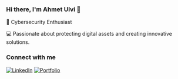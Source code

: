### Hi there, I'm Ahmet Ulvi 👋  
🚀 Cybersecurity Enthusiast


💻 Passionate about protecting digital assets and creating innovative solutions.  






### Connect with me  
[![LinkedIn](https://img.shields.io/badge/-LinkedIn-0077B5?style=flat&logo=linkedin&logoColor=white)](https://www.linkedin.com/in/ahmet-ulvi-korkmaz/)
[![Portfolio](https://img.shields.io/badge/-Portfolio-000?style=flat&logo=vercel&logoColor=white)](http://ahmetulvi.github.io/)



